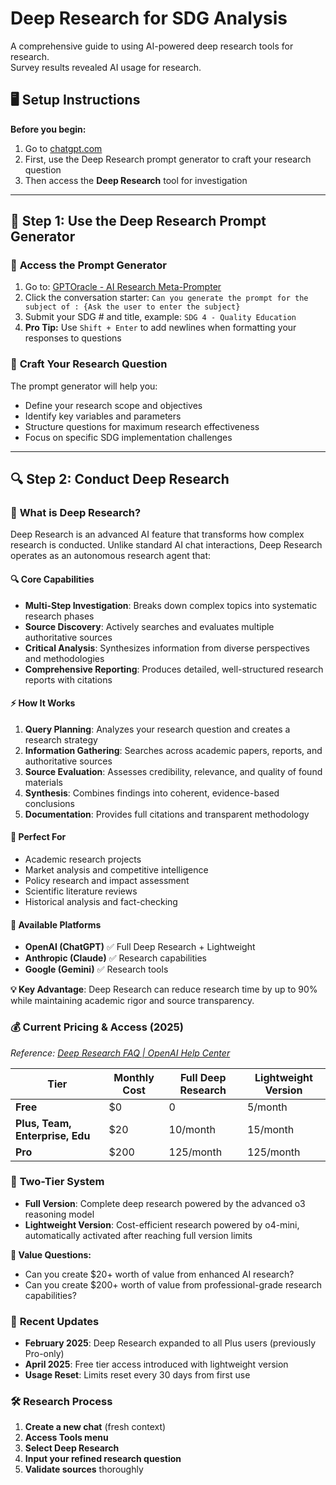 # Deep Research for SDG Analysis

A comprehensive guide to using AI-powered deep research tools for research.  
Survey results revealed AI usage for research.

## 🖥️ Setup Instructions

**Before you begin:**
1. Go to [chatgpt.com](https://chatgpt.com)
2. First, use the Deep Research prompt generator to craft your research question
3. Then access the **Deep Research** tool for investigation

---

## 🚀 Step 1: Use the Deep Research Prompt Generator

### 🤖 **Access the Prompt Generator**
1. Go to: [GPTOracle - AI Research Meta-Prompter](https://chatgpt.com/g/g-67cf7a6be27c8191835abbb61a8f9bed-gptoracle-the-ai-research-meta-prompter)
2. Click the conversation starter: `Can you generate the prompt for the subject of : {Ask the user to enter the subject}`
3. Submit your SDG # and title, example: `SDG 4 - Quality Education`
3. **Pro Tip:** Use `Shift + Enter` to add newlines when formatting your responses to questions

### 📝 **Craft Your Research Question**
The prompt generator will help you:
- Define your research scope and objectives
- Identify key variables and parameters
- Structure questions for maximum research effectiveness
- Focus on specific SDG implementation challenges

---

## 🔍 Step 2: Conduct Deep Research

### 🌟 **What is Deep Research?**

Deep Research is an advanced AI feature that transforms how complex research is conducted. Unlike standard AI chat interactions, Deep Research operates as an autonomous research agent that:

#### 🔍 **Core Capabilities**
- **Multi-Step Investigation**: Breaks down complex topics into systematic research phases
- **Source Discovery**: Actively searches and evaluates multiple authoritative sources
- **Critical Analysis**: Synthesizes information from diverse perspectives and methodologies
- **Comprehensive Reporting**: Produces detailed, well-structured research reports with citations

#### ⚡ **How It Works**
1. **Query Planning**: Analyzes your research question and creates a research strategy
2. **Information Gathering**: Searches across academic papers, reports, and authoritative sources
3. **Source Evaluation**: Assesses credibility, relevance, and quality of found materials
4. **Synthesis**: Combines findings into coherent, evidence-based conclusions
5. **Documentation**: Provides full citations and transparent methodology

#### 🎯 **Perfect For**
- Academic research projects
- Market analysis and competitive intelligence
- Policy research and impact assessment
- Scientific literature reviews
- Historical analysis and fact-checking

#### 🚀 **Available Platforms**
- **OpenAI (ChatGPT)** ✅ Full Deep Research + Lightweight
- **Anthropic (Claude)** ✅ Research capabilities
- **Google (Gemini)** ✅ Research tools

**💡 Key Advantage**: Deep Research can reduce research time by up to 90% while maintaining academic rigor and source transparency.

### 💰 **Current Pricing & Access (2025)**
*Reference: [Deep Research FAQ | OpenAI Help Center](https://help.openai.com/en/articles/10500283-deep-research-faq)*

| Tier | Monthly Cost | Full Deep Research | Lightweight Version |
|------|--------------|-------------------|---------------------|
| **Free** | $0 | 0 | 5/month |
| **Plus, Team, Enterprise, Edu** | $20 | 10/month | 15/month |
| **Pro** | $200 | 125/month | 125/month |

### 🔄 **Two-Tier System**
- **Full Version**: Complete deep research powered by the advanced o3 reasoning model
- **Lightweight Version**: Cost-efficient research powered by o4-mini, automatically activated after reaching full version limits

**💭 Value Questions:**
- Can you create $20+ worth of value from enhanced AI research?
- Can you create $200+ worth of value from professional-grade research capabilities?

### 📅 **Recent Updates**
- **February 2025**: Deep Research expanded to all Plus users (previously Pro-only)
- **April 2025**: Free tier access introduced with lightweight version
- **Usage Reset**: Limits reset every 30 days from first use

### 🛠️ **Research Process**
1. **Create a new chat** (fresh context)
2. **Access Tools menu**
3. **Select Deep Research**
4. **Input your refined research question**
5. **Validate sources** thoroughly